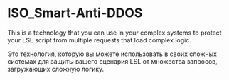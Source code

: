 # ISO_Smart-Anti-DDOS

This is a technology that you can use in your complex systems to protect your LSL script from multiple requests that load complex logic.

Это технология, которую вы можете использовать в своих сложных системах для защиты вашего сценария LSL от множества запросов, загружающих сложную логику.

